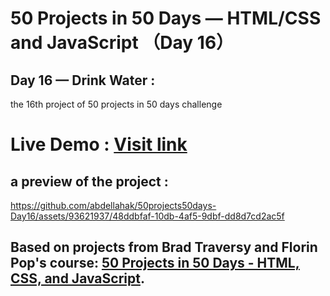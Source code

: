 # 50 Projects in 50 Days — HTML/CSS and JavaScript （Day 16）

## Day 16 — Drink Water :

the 16th project of 50 projects in 50 days challenge

# Live Demo : <a href="https://abdellahak.github.io/50projects50days-Day16/">Visit link</a>

## a preview of the project :

https://github.com/abdellahak/50projects50days-Day16/assets/93621937/48ddbfaf-10db-4af5-9dbf-dd8d7cd2ac5f

## Based on projects from Brad Traversy and Florin Pop's course: <a href="https://50projects50days.com">50 Projects in 50 Days - HTML, CSS, and JavaScript</a>.
